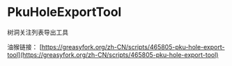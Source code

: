 # PkuHoleExportTool
树洞关注列表导出工具

油猴链接： [https://greasyfork.org/zh-CN/scripts/465805-pku-hole-export-tool](https://greasyfork.org/zh-CN/scripts/465805-pku-hole-export-tool)
